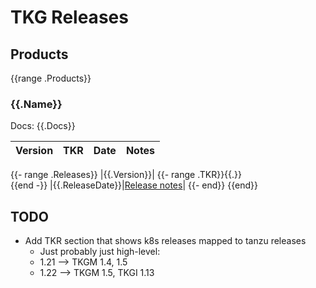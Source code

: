 # TKG Releases

## Products
{{range .Products}}
### {{.Name}}
Docs: {{.Docs}}

|Version|TKR|Date|Notes|
|-------|---|----|-----|
{{- range .Releases}}
|{{.Version}}|
    {{- range .TKR}}{{.}}<br />{{end -}}
|{{.ReleaseDate}}|[Release notes]({{.ReleaseNotes}})|
{{- end}}
{{end}}

## TODO

* Add TKR section that shows k8s releases mapped to tanzu releases
  * Just probably just high-level:
  * 1.21 --> TKGM 1.4, 1.5
  * 1.22 --> TKGM 1.5, TKGI 1.13